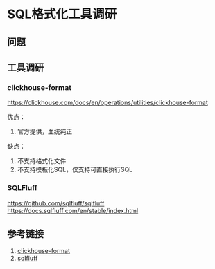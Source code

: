 # SQL格式化工具调研


## 问题



## 工具调研


### clickhouse-format

https://clickhouse.com/docs/en/operations/utilities/clickhouse-format

优点：
1. 官方提供，血统纯正

缺点：
1. 不支持格式化文件
2. 不支持模板化SQL，仅支持可直接执行SQL


### SQLFluff

https://github.com/sqlfluff/sqlfluff
https://docs.sqlfluff.com/en/stable/index.html



## 参考链接

1. [clickhouse-format](https://clickhouse.com/docs/en/operations/utilities/clickhouse-format)
2. [sqlfluff](https://github.com/sqlfluff/sqlfluff)